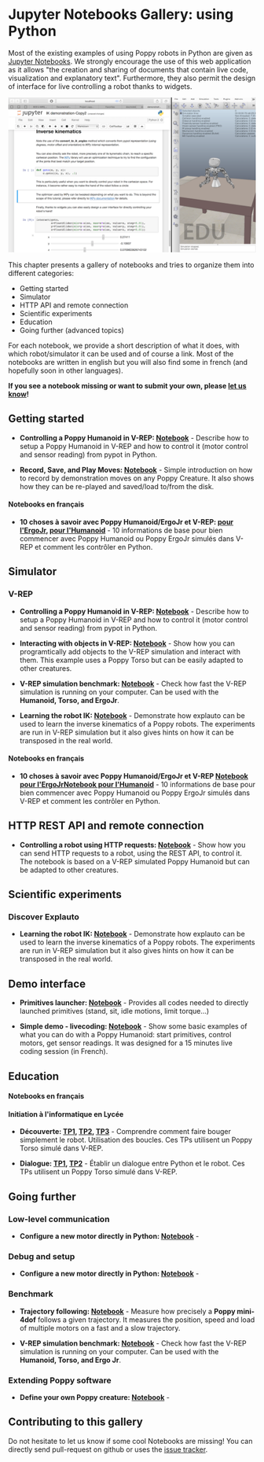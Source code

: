 # Jupyter Notebooks Gallery: using Python

Most of the existing examples of using Poppy robots in Python are given as [Jupyter Notebooks](http://jupyter.org). We strongly encourage the use of this web application as it allows "the creation and sharing of documents that contain live code, visualization and explanatory text". Furthermore, they also permit the design of interface for live controlling a robot thanks to widgets.

![Notebook Example](../img/python/notebook-example.png)

This chapter presents a gallery of notebooks and tries to organize them into different categories:

* Getting started
* Simulator
* HTTP API and remote connection
* Scientific experiments
* Education
* Going further (advanced topics)

For each notebook, we provide a short description of what it does, with which robot/simulator it can be used and of course a link. Most of the notebooks are written in english but you will also find some in french (and hopefully soon in other languages).

**If you see a notebook missing or want to submit your own, please [let us know](https://github.com/poppy-project/poppy-docs/labels/notebooks)!**

## Getting started

* **Controlling a Poppy Humanoid in V-REP: [Notebook](https://github.com/poppy-project/poppy-humanoid/blob/master/software/samples/notebooks/Controlling%20a%20Poppy%20humanoid%20in%20V-REP%20using%20pypot.ipynb)** - Describe how to setup a Poppy Humanoid in V-REP and how to control it (motor control and sensor reading) from pypot in Python.

* **Record, Save, and Play Moves: [Notebook](https://github.com/poppy-project/community-notebooks/blob/master/demo/poppy-ergo_Record%2C%20Save%2C%20and%20Play%20Moves.ipynb)** - Simple introduction on how to record by demonstration moves on any Poppy Creature. It also shows how they can be re-played and saved/load to/from the disk.

#### Notebooks en français

* **10 choses à savoir avec Poppy Humanoid/ErgoJr et V-REP: [pour l'ErgoJr](https://github.com/poppy-project/community-notebooks/blob/master/tutorials-education/poppy-humanoid_poppy-torso__vrep_installation%20et%20prise%20en%20main/poppy%20simulé/Ergo_simulation%20prise%20en%20main.ipynb), [pour l'Humanoid](https://github.com/poppy-project/community-notebooks/blob/master/tutorials-education/poppy-humanoid_poppy-torso__vrep_installation%20et%20prise%20en%20main/poppy%20simulé/premier%20pas%20avec%20poppy%20humanoid%20en%20python%20-%2010%20choses%20à%20savoir.ipynb)** - 10 informations de base pour bien commencer avec Poppy Humanoid ou Poppy ErgoJr simulés dans V-REP et comment les contrôler en Python.

## Simulator
### V-REP

* **Controlling a Poppy Humanoid in V-REP: [Notebook](https://github.com/poppy-project/community-notebooks/blob/master/demo/poppy-humanoid_Controlling%20in%20V-REP%20using%20pypot.ipynb)** - Describe how to setup a Poppy Humanoid in V-REP and how to control it (motor control and sensor reading) from pypot in Python.

* **Interacting with objects in V-REP: [Notebook](https://github.com/poppy-project/poppy-torso/blob/ff6254355ce18a26f58654f5abc82485a7a22d13/software/doc/tutorial/Poppy%20Torso%20interacting%20with%20objects%20in%20V-REP%20using%20Pypot.ipynb)** - Show how you can programtically add objects to the V-REP simulation and interact with them. This example uses a Poppy Torso but can be easily adapted to other creatures.

* **V-REP simulation benchmark: [Notebook](#TODO)** - Check how fast the V-REP simulation is running on your computer. Can be used with the **Humanoid, Torso, and ErgoJr**.

* **Learning the robot IK: [Notebook](#TODO)** - Demonstrate how explauto can be used to learn the inverse kinematics of a Poppy robots. The experiments are run in V-REP simulation but it also gives hints on how it can be transposed in the real world.

#### Notebooks en français
* **10 choses à savoir avec Poppy Humanoid/ErgoJr et V-REP [Notebook pour l'ErgoJr](https://github.com/poppy-project/community-notebooks/blob/master/tutorials-education/poppy-humanoid_poppy-torso__vrep_installation%20et%20prise%20en%20main/poppy%20simulé/Ergo_simulation%20prise%20en%20main.ipynb)[Notebook pour l'Humanoid](https://github.com/poppy-project/community-notebooks/blob/master/tutorials-education/poppy-humanoid_poppy-torso__vrep_installation%20et%20prise%20en%20main/poppy%20simulé/premier%20pas%20avec%20poppy%20en%20python%20-%2010%20choses%20à%20savoir.ipynb)** - 10 informations de base pour bien commencer avec Poppy Humanoid ou Poppy ErgoJr simulés dans V-REP et comment les contrôler en Python.


## HTTP REST API and remote connection

* **Controlling a robot using HTTP requests: [Notebook](https://github.com/poppy-project/community-notebooks/blob/master/demo/poppy-humanoid_Accessing%20pypot%20REST%20API%20through%20HTTP%20requests.ipynb)** - Show how you can send HTTP requests to a robot, using the REST API, to control it. The notebook is based on a V-REP simulated Poppy Humanoid but can be adapted to other creatures.

## Scientific experiments
### Discover Explauto

* **Learning the robot IK: [Notebook](#TODO)** - Demonstrate how explauto can be used to learn the inverse kinematics of a Poppy robots. The experiments are run in V-REP simulation but it also gives hints on how it can be transposed in the real world.


## Demo interface

* **Primitives launcher: [Notebook](https://github.com/poppy-project/poppy-humanoid/blob/dd469c262ede0877153afd6e086f65fc85e8b729/software/samples/notebooks/Demo%20Interface.ipynb)** - Provides all codes needed to directly launched primitives (stand, sit, idle motions, limit torque...)

* **Simple demo - livecoding: [Notebook](https://github.com/poppy-project/poppy-humanoid/blob/dd469c262ede0877153afd6e086f65fc85e8b729/software/samples/notebooks/TTFX.ipynb)** - Show some basic examples of what you can do with a Poppy Humanoid: start primitives, control motors, get sensor readings. It was designed for a 15 minutes live coding session (in French).

## Education


#### Notebooks en français

#### Initiation à l'informatique en Lycée
* **Découverte: [TP1](https://github.com/poppy-project/community-notebooks/blob/master/tutorials-education/poppy-torso__vrep_Prototype%20d'ininitiation%20à%20l'informatique%20pour%20les%20lycéens/decouverte/Decouverte%20TP1.ipynb), [TP2](https://github.com/poppy-project/community-notebooks/blob/master/tutorials-education/poppy-torso__vrep_Prototype%20d'ininitiation%20à%20l'informatique%20pour%20les%20lycéens/decouverte/Decouverte%20TP2.ipynb), [TP3](https://github.com/poppy-project/community-notebooks/blob/master/tutorials-education/poppy-torso__vrep_Prototype%20d'ininitiation%20à%20l'informatique%20pour%20les%20lycéens/decouverte/Decouverte%20TP3.ipynb)** - Comprendre comment faire bouger simplement le robot. Utilisation des boucles. Ces TPs utilisent un Poppy Torso simulé dans V-REP.

* **Dialogue: [TP1](https://github.com/poppy-project/community-notebooks/blob/master/tutorials-education/poppy-torso__vrep_Prototype%20d'ininitiation%20à%20l'informatique%20pour%20les%20lycéens/dialogue/Dialogue%20TP1.ipynb), [TP2](https://github.com/poppy-project/community-notebooks/blob/master/tutorials-education/poppy-torso__vrep_Prototype%20d'ininitiation%20à%20l'informatique%20pour%20les%20lycéens/dialogue/Dialogue%20TP2.ipynb)** - Établir un dialogue entre Python et le robot. Ces TPs utilisent un Poppy Torso simulé dans V-REP.

## Going further
### Low-level communication
* **Configure a new motor directly in Python: [Notebook](#TODO)** -


### Debug and setup

* **Configure a new motor directly in Python: [Notebook](#TODO)** -

### Benchmark

* **Trajectory following: [Notebook](https://github.com/poppy-project/community-notebooks/blob/master/debug/mini-4dof-arm-mini_benchmark_XL320.ipynb)** - Measure how precisely a **Poppy mini-4dof** follows a given trajectory. It measures the position, speed and load of multiple motors on a fast and a slow trajectory.

* **V-REP simulation benchmark: [Notebook](#TODO)** - Check how fast the V-REP simulation is running on your computer. Can be used with the **Humanoid, Torso, and Ergo Jr**.


### Extending Poppy software

* **Define your own Poppy creature: [Notebook](#TODO)** -

## Contributing to this gallery

Do not hesitate to let us know if some cool Notebooks are missing! You can directly send pull-request on github or uses the [issue tracker](https://github.com/poppy-project/poppy-docs/labels/notebooks).
